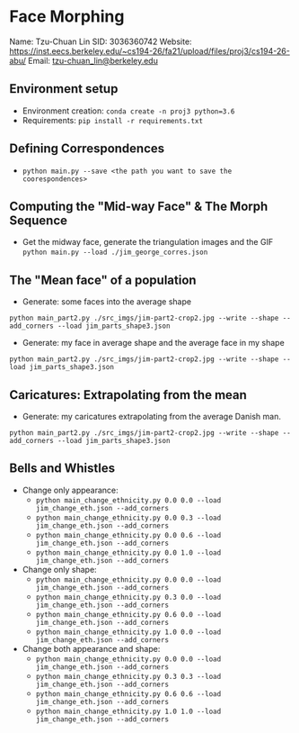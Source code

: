 # Face Morphing
Name: Tzu-Chuan Lin
SID: 3036360742
Website: <https://inst.eecs.berkeley.edu/~cs194-26/fa21/upload/files/proj3/cs194-26-abu/>
Email: tzu-chuan_lin@berkeley.edu

## Environment setup
* Environment creation: `conda create -n proj3 python=3.6`
* Requirements: `pip install -r requirements.txt`

## Defining Correspondences

* `python main.py --save <the path you want to save the coorespondences>`

## Computing the "Mid-way Face" & The Morph Sequence

* Get the midway face, generate the triangulation images and the GIF
`python main.py --load ./jim_george_corres.json`

## The "Mean face" of a population

* Generate: some faces into the average shape

```
python main_part2.py ./src_imgs/jim-part2-crop2.jpg --write --shape --add_corners --load jim_parts_shape3.json
```

* Generate: my face in average shape and the average face in my shape

```
python main_part2.py ./src_imgs/jim-part2-crop2.jpg --write --shape --load jim_parts_shape3.json
```

## Caricatures: Extrapolating from the mean

* Generate: my caricatures extrapolating from the average Danish man.

```
python main_part2.py ./src_imgs/jim-part2-crop2.jpg --write --shape --add_corners --load jim_parts_shape3.json
```

## Bells and Whistles

* Change only appearance:
    * `python main_change_ethnicity.py 0.0 0.0 --load jim_change_eth.json --add_corners`
    * `python main_change_ethnicity.py 0.0 0.3 --load jim_change_eth.json --add_corners`
    * `python main_change_ethnicity.py 0.0 0.6 --load jim_change_eth.json --add_corners`
    * `python main_change_ethnicity.py 0.0 1.0 --load jim_change_eth.json --add_corners`
* Change only shape:
    * `python main_change_ethnicity.py 0.0 0.0 --load jim_change_eth.json --add_corners`
    * `python main_change_ethnicity.py 0.3 0.0 --load jim_change_eth.json --add_corners`
    * `python main_change_ethnicity.py 0.6 0.0 --load jim_change_eth.json --add_corners`
    * `python main_change_ethnicity.py 1.0 0.0 --load jim_change_eth.json --add_corners`
* Change both appearance and shape:
    * `python main_change_ethnicity.py 0.0 0.0 --load jim_change_eth.json --add_corners`
    * `python main_change_ethnicity.py 0.3 0.3 --load jim_change_eth.json --add_corners`
    * `python main_change_ethnicity.py 0.6 0.6 --load jim_change_eth.json --add_corners`
    * `python main_change_ethnicity.py 1.0 1.0 --load jim_change_eth.json --add_corners`
